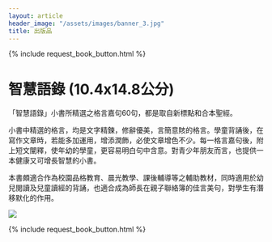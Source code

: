 ```yaml
---
layout: article
header_image: "/assets/images/banner_3.jpg"
title: 出版品
---
```


{% include request_book_button.html %}

#  智慧語錄 (10.4x14.8公分)

 「智慧語錄」小書所精選之格言嘉句60句，都是取自新標點和合本聖經。

   小書中精選的格言，均是文字精鍊，修辭優美，言簡意賅的格言。學童背誦後，在寫作文章時，若能多加運用，增添潤飾，必使文章增色不少。每一格言嘉句後，附上短文闡釋，使年幼的學童，更容易明白句中含意。對青少年朋友而言，也提供一本健康又可增長智慧的小書。

本書頗適合作為校園品格教育、晨光教學、課後輔導等之輔助教材，同時適用於幼兒閱讀及兒童讀經的背誦，也適合成為師長在親子聯絡簿的佳言美句，對學生有潛移默化的作用。

![]({{site.baseurl}}/assets/images/books/智慧語錄.jpg)
 
{% include request_book_button.html %}
